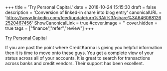 +++
title = 'Try Personal Capital.'
date = 2018-10-24 15:15:30
draft = false
description = 'Conversion of linked-in share into blog entry'
canonicalURL = 'https://www.linkedin.com/feed/update/urn%3Ali%3Ashare%3A6460881262520467456'
ShowCanonicalLink = true
#cover.image = ''
cover.hidden = true
tags = ["finance","refer","review"]
+++

[Try Personal Capital](https://www.personalcapital.com/land/share/?redirect=https://share.personalcapital.com/x/vSKoil)

If you are past the point where CreditKarma is giving you helpful information
then it is time to move onto these guys.  You get a complete view of your status
across all of your accounts.  It is great to search for transactions across banks
and credit vendors.  Their support has been excellent.
